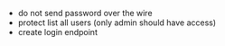 -   do not send password over the wire
-   protect list all users (only admin should have access)
-   create login endpoint
